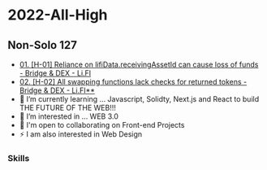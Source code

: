 # 2022-All-High

Non-Solo 127
-----------------------

*   <a href="https://code4rena.com/reports/2022-03-lifinance/#h-01-reliance-on-lifidatareceivingassetid-can-cause-loss-of-funds">01. [H-01] Reliance on lifiData.receivingAssetId can cause loss of funds - Bridge & DEX - Li.FI</a>
*   <a href="https://code4rena.com/reports/2022-03-lifinance/#h-02-all-swapping-functions-lack-checks-for-returned-tokens">02. [H-02] All swapping functions lack checks for returned tokens - Bridge & DEX - Li.FI**</a> 
*   🧠  I’m currently learning ... Javascript, Solidty, Next.js and React to build THE FUTURE OF THE WEB!!!
*   👀  I’m interested in ... WEB 3.0
*   🤝  I'm open to collaborating on Front-end Projects
*   ⚡  I am also interested in Web Design

### Skills
